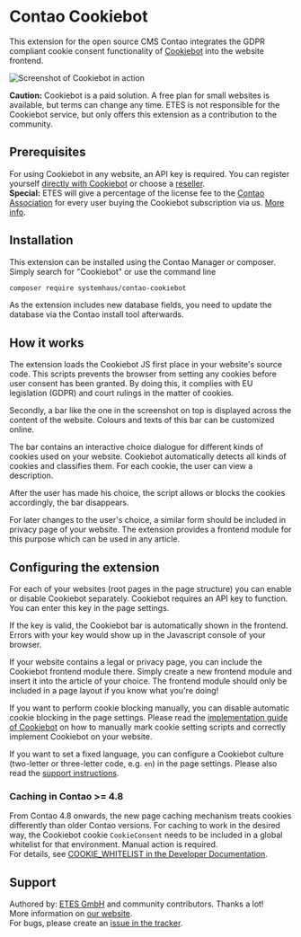 # Contao Cookiebot

This extension for the open source CMS Contao integrates the GDPR compliant
cookie consent functionality of [Cookiebot](https://www.cookiebot.com/en/)
into the website frontend.

![Screenshot of Cookiebot in action](help/cookiebot-screenshot.png?raw=true "An example for the Cookiebot disclaimer bar in a website")

**Caution:** Cookiebot is a paid solution. A free plan for small websites is
available, but terms can change any time. ETES is not responsible for the
Cookiebot service, but only offers this extension as a contribution to the
community.

## Prerequisites

For using Cookiebot in any website, an API key is required. You can register
yourself [directly with Cookiebot](https://manage.cookiebot.com/de/signup) or
choose a [reseller](https://www.cookiebot.com/en/resellers/).  
**Special:** ETES will give a percentage of the license fee to the
[Contao Association](https://association.contao.org/) for every user buying the
Cookiebot subscription via us. [More info](https://www.etes.de/cookiebot).

## Installation

This extension can be installed using the Contao Manager or composer. Simply
search for "Cookiebot" or use the command line

```bash
composer require systemhaus/contao-cookiebot
```

As the extension includes new database fields, you need to update the database
via the Contao install tool afterwards.

## How it works

The extension loads the Cookiebot JS first place in your website's source code.
This scripts prevents the browser from setting any cookies before user consent
has been granted. By doing this, it complies with EU legislation (GDPR) and
court rulings in the matter of cookies.

Secondly, a bar like the one in the screenshot on top is displayed across the
content of the website. Colours and texts of this bar can be customized online.

The bar contains an interactive choice dialogue for different kinds of cookies
used on your website. Cookiebot automatically detects all kinds of cookies and
classifies them. For each cookie, the user can view a description.

After the user has made his choice, the script allows or blocks the cookies
accordingly, the bar disappears.

For later changes to the user's choice, a similar form should be included in
privacy page of your website. The extension provides a frontend module for this
purpose which can be used in any article.

## Configuring the extension

For each of your websites (root pages in the page structure) you can enable
or disable Cookiebot separately. Cookiebot requires an API key to function.
You can enter this key in the page settings.

If the key is valid, the Cookiebot bar is automatically shown in the frontend.
Errors with your key would show up in the Javascript console of your browser.

If your website contains a legal or privacy page, you can include the Cookiebot
frontend module there. Simply create a new frontend module and insert it into
the article of your choice. The frontend module should only be included in a
page layout if you know what you're doing!

If you want to perform cookie blocking manually, you can disable automatic
cookie blocking in the page settings. Please read the [implementation guide of Cookiebot](https://www.cookiebot.com/goto/manual-implementation)
on how to manually mark cookie setting scripts and correctly implement
Cookiebot on your website.

If you want to set a fixed language, you can configure a Cookiebot culture (two-letter or three-letter code, e.g. `en`) in the page settings.
Please also read the [support instructions](https://support.cookiebot.com/hc/en-us/articles/360003793394-How-to-set-the-language-of-the-consent-banner-).

### Caching in Contao >= 4.8

From Contao 4.8 onwards, the new page caching mechanism treats cookies
differently than older Contao versions. For caching to work in the desired way,
the Cookiebot cookie `CookieConsent` needs to be included in a global whitelist
for that environment. Manual action is required.  
For details, see [COOKIE_WHITELIST in the Developer Documentation](https://docs.contao.org/dev/reference/config/#environment-variables-for-the-contao-managed-edition).

## Support

Authored by: [ETES GmbH](https://github.com/systemhaus/) and community
contributors. Thanks a lot!  
More information on [our website](https://www.etes.de/cookiebot).  
For bugs, please create an [issue in the tracker](https://github.com/systemhaus/contao-cookiebot/issues).
